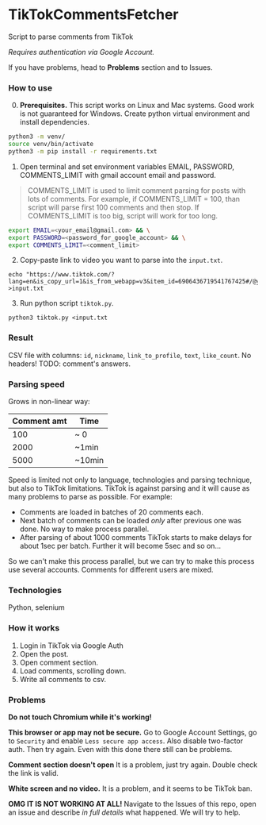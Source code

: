 # TikTokCommentsFetcher
Script to parse comments from TikTok

_Requires authentication via Google Account._

If you have problems, head to **Problems** section and to Issues.

### How to use
0. **Prerequisites.** This script works on Linux and Mac systems. Good work is not guaranteed for Windows. Create python virtual environment and install dependencies.
```bash
python3 -m venv/
source venv/bin/activate
python3 -m pip install -r requirements.txt
```
1. Open terminal and set environment variables EMAIL, PASSWORD, COMMENTS_LIMIT with gmail account email and password.
> COMMENTS_LIMIT is used to limit comment parsing for posts with lots of comments. For example, if COMMENTS_LIMIT = 100, than script will parse first 100 comments and then stop. If COMMENTS_LIMIT is too big, script will work for too long.

```bash
export EMAIL=<your_email@gmail.com> && \
export PASSWORD=<password_for_google_account> && \
export COMMENTS_LIMIT=<comment_limit>
```
2. Copy-paste link to video you want to parse into the `input.txt`.
```
echo "https://www.tiktok.com/?lang=en&is_copy_url=1&is_from_webapp=v3&item_id=6906436719541767425#/@youneszarou/video/6906436719541767425" >input.txt
```
3. Run python script `tiktok.py`.
```
python3 tiktok.py <input.txt
```


### Result
CSV file with columns: `id`, `nickname`, `link_to_profile`, `text`, `like_count`. No headers!
TODO: comment's answers.

### Parsing speed
Grows in non-linear way:

|Comment amt | Time              |
|------------|-------------------|
|100         | ~ 0               |
|2000        | ~1min             |
|5000        | ~10min            |

Speed is limited not only to language, technologies and parsing technique, but also to TikTok limitations. TikTok is against parsing and it will cause as many problems to parse as possible. For example:

* Comments are loaded in batches of 20 comments each.
* Next batch of comments can be loaded _only_ after previous one was done. No way to make process parallel.
* After parsing of about 1000 comments TikTok starts to make delays for about 1sec per batch. Further it will become 5sec and so on...

So we can't make this process parallel, but we can try to make this process use several accounts. Comments for different users are mixed.

### Technologies
Python, selenium


### How it works
1. Login in TikTok via Google Auth
2. Open the post.
3. Open comment section.
4. Load comments, scrolling down.
5. Write all comments to csv.

### Problems
**Do not touch Chromium while it's working!**

**This browser or app may not be secure.** Go to Google Account Settings, go to `Security` and enable `Less secure app access`. Also disable two-factor auth. Then try again. Even with this done there still can be problems.

**Comment section doesn't open** It is a problem, just try again. Double check the link is valid.

**White screen and no video.** It is a problem, and it seems to be TikTok ban.

**OMG IT IS NOT WORKING AT ALL!** Navigate to the Issues of this repo, open an issue and describe _in full details_ what happened. We will try to help.
